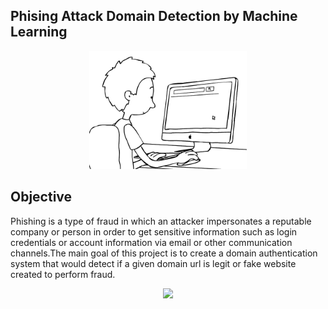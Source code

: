 ## Phising Attack Domain Detection by Machine Learning

<div align="center">
<img src="/Imgs/phising.gif" width="50%"/>
</div>

## Objective
Phishing is a type of fraud in which an attacker impersonates a reputable company or person in order to get sensitive information such as login credentials or account information via email or other communication channels.The main goal of this project is  to create a domain authentication system that would detect if a given domain url is legit or fake website created to perform fraud.


<div align="center">
<img src="/Imgs/phising_architecture.gif" width="50%"/>
</div>






